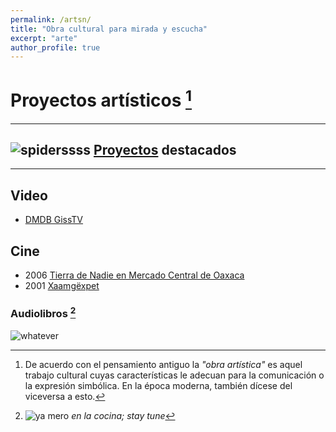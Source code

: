 ```yaml
---
permalink: /artsn/
title: "Obra cultural para mirada y escucha"
excerpt: "arte"
author_profile: true
---
```


# Proyectos artísticos [^1]

---

## <img src="/io/images/spider-s.png" alt="spiderssss"> [Proyectos](/io/portfolio/) destacados 

---

## Video
 - [DMDB GissTV](http://giss.tv/dmmdb/index.php?channel=vlax "Kill TV! LOL")

## Cine
 - 2006 [Tierra de Nadie en Mercado Central de Oaxaca](https://archive.org/details/Tierra-de-Nadie_Abastos-Oaxaca)
 - 2001 [Xaamgëxpet](https://archive.org/details/Xaamgexpet) 

### Audiolibros [^2]

![whatever](https://media.giphy.com/media/21Saaj0KTP0kRgAZLS/giphy.gif)

[^1]: De acuerdo con el pensamiento antiguo la _"obra artística"_ es aquel trabajo cultural cuyas características le adecuan para la comunicación o la expresión simbólica. En la época moderna, también dícese del viceversa a esto.

[^2]: ![ya mero](https://web.archive.org/web/20091027035934/http://www.geocities.com/juan1merlin/underconstruction_sign.gif) _en la cocina; stay tune_
